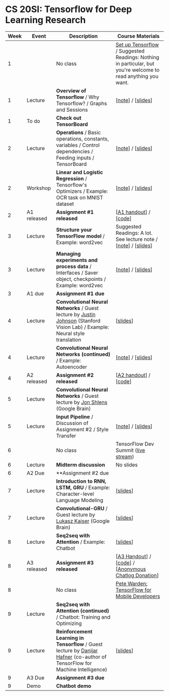 # CS 20SI: Tensorflow for Deep Learning Research

Week | Event | Description | Course Materials
---- | ----- | ----------- | ----------------
1 | | No class | [Set up Tensorflow](https://github.com/cabadsanchez/tf-stanford-tutorials/tree/master/setup) / Suggested Readings: Nothing in particular, but you're welcome to read anything you want.
1 | Lecture | **Overview of Tensorflow** / Why Tensorflow? / Graphs and Sessions | [[note](week_1/notes_01.pdf)] / [[slides](week_1/slides_01.pdf)]
1 | To do | **Check out TensorBoard** | 
2 | Lecture | **Operations** / Basic operations, constants, variables / Control dependencies / Feeding inputs / TensorBoard | [[note](week_2/notes_02.pdf)] / [[slides](slides_02.pdf)]
2 | Workshop | **Linear and Logistic Regression** / Tensorflow's Optimizers / Example: OCR task on MNIST dataset | [[note](week_2/notes_03.pdf)] / [[slides](week_2/slides_03.pdf)]
2 | A1 released | **Assignment #1 released** | [[A1 handout](week_2/a1.pdf)] / [[code](https://github.com/cabadsanchez/tf-stanford-tutorials/tree/master/assignments)]
3 | Lecture | **Structure your TensorFlow model** / Example: word2vec | Suggested Readings: A lot. See lecture note / [[note](week_3/notes_04.pdf)] / [[slides](week_3/slides_04.pdf)]
3 | Lecture | **Managing experiments and process data** / Interfaces / Saver object, checkpoints / Example: word2vec | [[note](week_3/notes_05.pdf)] / [[slides](week_3/slides_05.pdf)]
3 | A1 due | **Assignment #1 due** | 
4 | Lecture | **Convolutional Neural Networks** / Guest lecture by [Justin Johnson](http://cs.stanford.edu/people/jcjohns/) (Stanford Vision Lab) / Example: Neural style translation | [[slides](week_4/slides_06.pdf)]
4 | Lecture | **Convolutional Neural Networks (continued)** / Example: Autoencoder | [[note](week_4/notes_07_draft.pdf)] / [[slides](week_4/slides_07.pdf)]
4 | A2 released | **Assignment #2 released** | [[A2 handout](week_4/a2.pdf)] / [[code](https://github.com/cabadsanchez/tf-stanford-tutorials/tree/master/assignments/style_transfer)]
5 | Lecture | **Convolutional Neural Networks** / Guest lecture by [Jon Shlens](https://research.google.com/pubs/JonathonShlens.html) (Google Brain) | 
5 | Lecture | **Input Pipeline** / Discussion of Assignment #2 / Style Transfer | [[note](week_5/notes_09.pdf)] / [[slides](week_5/slides_09.pdf)]
6 | | No class | TensorFlow Dev Summit ([live stream](https://events.withgoogle.com/tensorflow-dev-summit/watch-the-videos/#content))
6 | Lecture | **Midterm discussion** | No slides
6 | A2 Due | **Assignment #2 due | 
7 | Lecture | **Introduction to RNN, LSTM, GRU** / Example: Character-level Language Modeling | [[slides](week_7/slides_11.pdf)]
7 | Lecture | **Convolutional-GRU** / Guest lecture by [Lukasz Kaiser](https://research.google.com/pubs/LukaszKaiser.html) (Google Brain) | [[slides](week_7/slides_12.pdf)]
8 | Lecture | **Seq2seq with Attention** / Example: Chatbot | [[slides](week_8/slides_13.pdf)]
8 | A3 released | **Assignment #3 released** | [[A3 Handout](week_8/a3.pdf)] / [[code](https://github.com/cabadsanchez/tf-stanford-tutorials/tree/master/assignments/chatbot)] / [[Anonymous Chatlog Donation](week_8/anonymous_chatlog.pdf)]
8 | | No class | [Pete Warden: TensorFlow for Mobile Developers](https://www.eventbrite.com/e/primer-hosts-pete-warden-tensorflow-for-mobile-developers-tickets-32415900832)
9 | Lecture | **Seq2seq with Attention (continued)** / Chatbot: Training and Optimizing | 
9 | Lecture | **Reinforcement Learning in Tensorflow** / Guest lecture by [Danijar Hafner](http://danijar.com/) (co-author of TensorFlow for Machine Intelligence) | [[slides](week_9/slides_14.pdf)]
9 | A3 Due | **Assignment #3 due** | 
9 | Demo | **Chatbot demo** | 